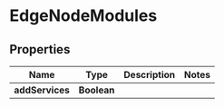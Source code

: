 

# EdgeNodeModules


## Properties

| Name | Type | Description | Notes |
|------------ | ------------- | ------------- | -------------|
|**addServices** | **Boolean** |  |  |



